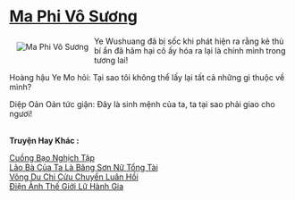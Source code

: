 <a href="https://truyenwiki.net/ma-phi-vo-suong.35642/" title="Ma Phi Vô Sương"><h1>Ma Phi Vô Sương</h1></a><div style="display:table"><img align="right" style="float: left; padding: 10px;" src="https://truyenwiki.net/a/img/str/src/35642.jpg" alt="Ma Phi Vô Sương">Ye Wushuang đã bị sốc khi phát hiện ra rằng kẻ thù bí ẩn đã hãm hại cô ấy hóa ra lại là chính mình trong tương lai!<p></p> Hoàng hậu Ye Mo hỏi: Tại sao tôi không thể lấy lại tất cả những gì thuộc về mình?<p></p> Diệp Oản Oản tức giận: Đây là sinh mệnh của ta, ta tại sao phải giao cho ngươi!</div><p><br><b>Truyện Hay Khác :</b></p><a href="https://truyenwiki.net/cuong-bao-nghich-tap.35235/" alt="Cuồng Bạo Nghịch Tập">Cuồng Bạo Nghịch Tập</a><br/><a href="https://github.com/nownovels/wikidich/tree/master/truyenhay/35004" alt="Lão Bà Của Ta Là Băng Sơn Nữ Tổng Tài">Lão Bà Của Ta Là Băng Sơn Nữ Tổng Tài</a><br/><a href="https://github.com/nownovels/wikidich/tree/master/truyenhay/35531" alt="Võng Du Chi Cửu Chuyển Luân Hồi">Võng Du Chi Cửu Chuyển Luân Hồi</a><br/><a href="https://github.com/nownovels/wikidich/tree/master/truyenhay/35253" alt="Điện Ảnh Thế Giới Lữ Hành Gia">Điện Ảnh Thế Giới Lữ Hành Gia</a><br/>